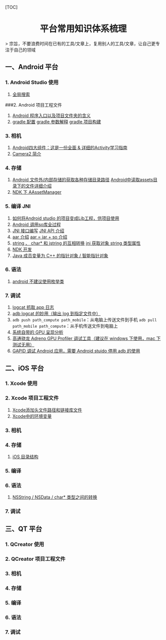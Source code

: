 [TOC]


<p><h1><center>平台常用知识体系梳理</center></h1></p>
> 宗旨，不要浪费时间在已有的工具/文章上，复用别人的工具/文章，让自己更专注于自己的领域

## 一、Android 平台

### 1. Android Studio 使用

1. [全局搜索](https://jingyan.baidu.com/article/ca2d939d7943e3eb6c31cebc.html)




###2. Android 项目工程文件

1. [Android 程序入口以及项目文件夹的含义](https://www.cnblogs.com/mingjiatang/p/5978538.html)
2. [gradle 配置](https://www.cnblogs.com/wxishang1991/p/5457878.html)
  [gradle 参数解释](https://www.jianshu.com/p/c11862136abf)
  [gradle 项目构建](https://www.cnblogs.com/smyhvae/p/4456420.html)




### 3. 相机

1. [Android四大组件：这是一份全面 & 详细的Activity学习指南](https://blog.csdn.net/carson_ho/article/details/82848840)
2. [Camera2 简介](https://www.jianshu.com/p/23e8789fbc10)




### 4. 存储

1. [Android 文件外/内部存储的获取各种存储目录路径](https://www.jianshu.com/p/2de0113b3164)
   [Android中读取assets目录下的文件详细介绍](https://blog.csdn.net/greathfs/article/details/52123984)
2. [NDK 下 AAssetManager](https://blog.csdn.net/u012098794/article/details/53405142)




### 5. 编译 JNI

1. [如何将Android studio 的项目变成Lib工程，供项目使用](https://blog.csdn.net/qq_33373648/article/details/75671402)
2. [Android 调用so库全过程](https://blog.csdn.net/liujian8654562/article/details/78717149)
3. [JNI 接口编写](https://www.cnblogs.com/rocomp/p/4892866.html)
   [JNI API 介绍](https://blog.csdn.net/yuzhou_zang/article/details/78410632)
4. [aar 介绍](https://blog.csdn.net/xiexiangyu92/article/details/75200091)
   [aar = jar + so 介绍](https://blog.csdn.net/mq2856992713/article/details/77619299)
5. [string 、 char* 和 jstring 的互相转换](https://blog.csdn.net/xlxxcc/article/details/51106721)
   [jni 获取对象 string 类型属性](https://blog.csdn.net/xiuye2015/article/details/90111908)
6. [NDK 开发](https://blog.csdn.net/afei__/article/details/81290711)
7. [Java 成员变量为 C++ 的指针对象 / 智能指针对象](https://www.studiofuga.com/2017/03/10/a-c-smart-pointer-wrapper-for-use-with-jni/)



### 6. 语法

1. [android 不建议使用枚举类](https://www.cnblogs.com/zgz345/p/5871351.html)



### 7. 调试

1. [logcat 抓取 app 日志](https://blog.csdn.net/tscying/article/details/79317537)
2. [adb logcat 的妙用（输出 log 到指定文件中）](https://blog.csdn.net/qq_34801506/article/details/81014994)
3. `adb push path_compute path_mobile`：从电脑上传送文件到手机
   `adb pull path_mobile path_compute`：从手机传送文件到电脑上
4. [系统自带的 GPU 呈现分析](https://www.cnblogs.com/ldq2016/p/6667381.html)
5. [高通骁龙 Adreno GPU Profiler 调试工具（建议在 windows 下使用，mac 下测试无用）](https://gameinstitute.qq.com/community/detail/123051)
6. [GAPID 调试 Android 应用，需要 Android stuido 停用 adb 的使用](http://www.geeks3d.com/20171214/google-gapid-capture-vulkan-and-opengl-es-calls-on-android-windows-macos-and-linux/)



## 二、iOS 平台

### 1. Xcode 使用




### 2. Xcode 项目工程文件

1. [Xcode添加头文件路径和链接库文件](https://blog.csdn.net/tintinr/article/details/50936313)
2. [Xcode中的环境变量](https://www.jianshu.com/p/74b2a1a46179)



### 3. 相机




### 4. 存储

1. [iOS 目录结构](https://my.oschina.net/liuchuanfeng/blog/388338)



### 5. 编译



### 6. 语法

1. [NSString / NSData / char* 类型之间的转换](https://www.cnblogs.com/pengyingh/articles/2341880.html)



### 7. 调试




## 三、QT 平台

### 1. QCreator 使用

### 2. QCreator 项目工程文件

### 3. 相机

### 4. 存储

### 5. 编译

### 6. 语法

### 7. 调试
